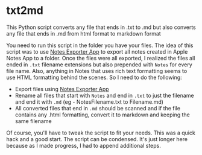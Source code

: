 # txt2md
This Python script converts any file that ends in .txt to .md but also converts any file that ends in .md from html format to markdown format

You need to run this script in the folder you have your files. The idea of this script was to use [Notes Exporter App](http://writeapp.net/notesexporter/) to export all notes created in Apple Notes App to a folder. Once the files were all exported, I realized the files all ended in `.txt` filename extensions but also prepended with `Notes` for every file name. Also, anything in Notes that uses rich text formatting seems to use HTML formatting behind the scenes. So I need to do the following:

* Export files using [Notes Exporter App](http://writeapp.net/notesexporter/)
* Rename all files that start with `Notes` and end in `.txt` to just the filename and end it with `.md` (eg - NotesFilename.txt to Filename.md)
* All converted files that end in `.md` should be scanned and if the file contains any .html formatting, convert it to markdown and keeping the same filename

Of course, you'll have to tweak the script to fit your needs. This was a quick hack and a good start. The script can be condensed. It's just longer here because as I made progress, I had to append additional steps.

